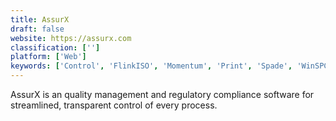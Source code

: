 ```yaml
---
title: AssurX
draft: false 
website: https://assurx.com
classification: ['']
platform: ['Web']
keywords: ['Control', 'FlinkISO', 'Momentum', 'Print', 'Spade', 'WinSPC', 'Wisdom', 'isoTracker']
---
```

AssurX is an quality management and regulatory compliance software for streamlined, transparent control of every process.